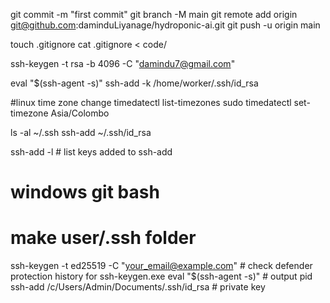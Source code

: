 git commit -m "first commit"
git branch -M main
git remote add origin git@github.com:daminduLiyanage/hydroponic-ai.git
git push -u origin main

touch .gitignore
cat .gitignore < code/


ssh-keygen -t rsa -b 4096 -C "damindu7@gmail.com"

eval "$(ssh-agent -s)"
ssh-add -k /home/worker/.ssh/id_rsa


#linux time zone change
timedatectl list-timezones
sudo timedatectl set-timezone Asia/Colombo


ls -al ~/.ssh
ssh-add ~/.ssh/id_rsa

ssh-add -l # list keys added to ssh-add

# windows git bash 
# make user/.ssh folder
ssh-keygen -t ed25519 -C "your_email@example.com" # check defender protection history for ssh-keygen.exe
eval "$(ssh-agent -s)" # output pid 
ssh-add /c/Users/Admin/Documents/.ssh/id_rsa # private key




